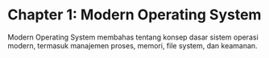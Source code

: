 # Chapter 1: Modern Operating System

Modern Operating System membahas tentang konsep dasar sistem operasi modern, termasuk manajemen proses, memori, file system, dan keamanan.